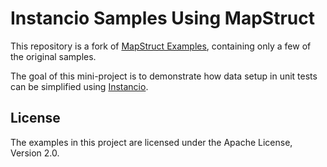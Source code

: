 # Instancio Samples Using MapStruct

This repository is a fork of [MapStruct Examples](https://github.com/mapstruct/mapstruct-examples),
containing only a few of the original samples.

The goal of this mini-project is to demonstrate how data setup in unit tests
can be simplified using [Instancio](https://github.com/instancio/instancio).

## License

The examples in this project are licensed under the Apache License, Version 2.0.
